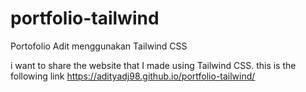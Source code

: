 # portfolio-tailwind
Portofolio Adit menggunakan Tailwind CSS

i want to share the website that I made using Tailwind CSS. this is the following link https://adityadj98.github.io/portfolio-tailwind/
